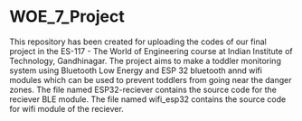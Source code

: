 # WOE_7_Project
This repository has been created for uploading the codes of our final project in the ES-117 - The World of Engineering course at Indian Institute of Technology, Gandhinagar. 
The project aims to make a toddler monitoring system using Bluetooth Low Energy and ESP 32 bluetooth annd wifi modules which can be used to prevent toddlers from going near the danger zones. 
The file named ESP32-reciever contains the source code for the reciever BLE module.
The file named wifi_esp32 contains the source code for wifi module of the reciever.
